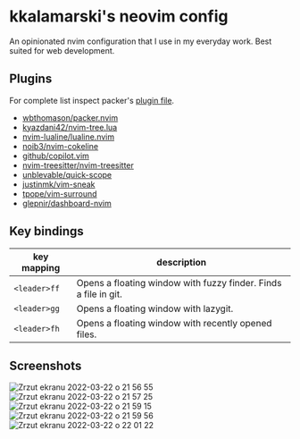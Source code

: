 # kkalamarski's neovim config

An opinionated nvim configuration that I use in my everyday work. Best suited for web development.

## Plugins

For complete list inspect packer's [plugin file](https://github.com/kkalamarski/neovim-config/blob/main/lua/plugins.lua).

- [wbthomason/packer.nvim](https://github.com/nvim)
- [kyazdani42/nvim-tree.lua](https://github.com/kyazdani42/nvim-tree.lua)
- [nvim-lualine/lualine.nvim](https://github.com/nvim-lualine/lualine.nvim)
- [noib3/nvim-cokeline](https://github.com/noib3/nvim-cokeline)
- [github/copilot.vim](https://github.com/github/copilot.vim)
- [nvim-treesitter/nvim-treesitter](https://github.com/nvim-treesitter/nvim-treesitter)
- [unblevable/quick-scope](https://github.com/unblevable/quick-scope)
- [justinmk/vim-sneak](https://github.com/justinmk/vim-sneak)
- [tpope/vim-surround](https://github.com/tpope/vim-surround)
- [glepnir/dashboard-nvim](https://github.com/glepnir/dashboard-nvim)

## Key bindings

| key mapping  | description                                                     |
|--------------|-----------------------------------------------------------------|
| `<leader>ff` | Opens a floating window with fuzzy finder. Finds a file in git. |
| `<leader>gg` | Opens a floating window with lazygit.                           |
| `<leader>fh` | Opens a floating window with recently opened files.             |


## Screenshots
![Zrzut ekranu 2022-03-22 o 21 56 55](https://user-images.githubusercontent.com/5514826/159574505-88888196-e077-4984-927b-ae904c6e6d7b.png)
![Zrzut ekranu 2022-03-22 o 21 57 25](https://user-images.githubusercontent.com/5514826/159574589-1e72a3f3-529e-4a5d-b797-0aef09d5d795.png)
![Zrzut ekranu 2022-03-22 o 21 59 15](https://user-images.githubusercontent.com/5514826/159574915-fa9665f6-ed99-43f2-8032-1e18f301aa3f.png)
![Zrzut ekranu 2022-03-22 o 21 59 56](https://user-images.githubusercontent.com/5514826/159575010-a1942773-6d3e-4593-a605-9738f260ea2e.png)
![Zrzut ekranu 2022-03-22 o 22 01 22](https://user-images.githubusercontent.com/5514826/159575260-7c6c4c77-5787-4a10-8b51-dd8a60cee6ee.png)
